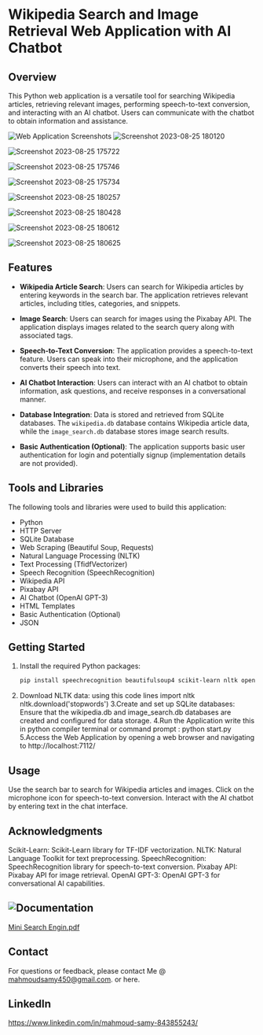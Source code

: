# Wikipedia Search and Image Retrieval Web Application with AI Chatbot

## Overview

This Python web application is a versatile tool for searching Wikipedia articles, retrieving relevant images, performing speech-to-text conversion, and interacting with an AI chatbot. Users can communicate with the chatbot to obtain information and assistance.

![Web Application Screenshots]()
![Screenshot 2023-08-25 180120](https://github.com/BlankName450/Mini-Search-Engine-Latest/assets/62857282/0f42c8d7-b9ac-41bf-9468-964236fdf747)

![Screenshot 2023-08-25 175722](https://github.com/BlankName450/Mini-Search-Engine-Latest/assets/62857282/6ce0a47c-6ee0-4dfc-8a9a-0157e9f5b61a)

![Screenshot 2023-08-25 175746](https://github.com/BlankName450/Mini-Search-Engine-Latest/assets/62857282/22b9aa10-18cf-461d-9135-219106f26e94)

![Screenshot 2023-08-25 175734](https://github.com/BlankName450/Mini-Search-Engine-Latest/assets/62857282/3c37a88d-5dac-4214-b1dc-46841b7def8a)

![Screenshot 2023-08-25 180257](https://github.com/BlankName450/Mini-Search-Engine-Latest/assets/62857282/95d7a6af-5de6-4f9c-aa7f-763b85236e32)

![Screenshot 2023-08-25 180428](https://github.com/BlankName450/Mini-Search-Engine-Latest/assets/62857282/c9ab08a1-551c-4425-a406-cb1620d22abb)

![Screenshot 2023-08-25 180612](https://github.com/BlankName450/Mini-Search-Engine-Latest/assets/62857282/74f4ad87-76ee-40a2-bf5e-160bd0121f44)

![Screenshot 2023-08-25 180625](https://github.com/BlankName450/Mini-Search-Engine-Latest/assets/62857282/e39b6f0d-011e-4034-9b77-5ad0ffaa9861)

## Features

- **Wikipedia Article Search**: Users can search for Wikipedia articles by entering keywords in the search bar. The application retrieves relevant articles, including titles, categories, and snippets.

- **Image Search**: Users can search for images using the Pixabay API. The application displays images related to the search query along with associated tags.

- **Speech-to-Text Conversion**: The application provides a speech-to-text feature. Users can speak into their microphone, and the application converts their speech into text.

- **AI Chatbot Interaction**: Users can interact with an AI chatbot to obtain information, ask questions, and receive responses in a conversational manner.

- **Database Integration**: Data is stored and retrieved from SQLite databases. The `wikipedia.db` database contains Wikipedia article data, while the `image_search.db` database stores image search results.

- **Basic Authentication (Optional)**: The application supports basic user authentication for login and potentially signup (implementation details are not provided).

## Tools and Libraries

The following tools and libraries were used to build this application:

- Python
- HTTP Server
- SQLite Database
- Web Scraping (Beautiful Soup, Requests)
- Natural Language Processing (NLTK)
- Text Processing (TfidfVectorizer)
- Speech Recognition (SpeechRecognition)
- Wikipedia API
- Pixabay API
- AI Chatbot (OpenAI GPT-3)
- HTML Templates
- Basic Authentication (Optional)
- JSON

## Getting Started

1. Install the required Python packages:

   ```bash
   pip install speechrecognition beautifulsoup4 scikit-learn nltk openai

2. Download NLTK data: using this code lines 
      import nltk
      nltk.download('stopwords')
3.Create and set up SQLite databases: Ensure that the wikipedia.db and image_search.db databases are created and configured for data storage.
4.Run the Application write this in python compiler terminal or command prompt :
                                                                                  python start.py
5.Access the Web Application by opening a web browser and navigating to http://localhost:7112/

## Usage
Use the search bar to search for Wikipedia articles and images.
Click on the microphone icon for speech-to-text conversion.
Interact with the AI chatbot by entering text in the chat interface.

## Acknowledgments
Scikit-Learn: Scikit-Learn library for TF-IDF vectorization.
NLTK: Natural Language Toolkit for text preprocessing.
SpeechRecognition: SpeechRecognition library for speech-to-text conversion.
Pixabay API: Pixabay API for image retrieval.
OpenAI GPT-3: OpenAI GPT-3 for conversational AI capabilities.

## ![Documentation]()
[Mini Search Engin.pdf](https://github.com/BlankName450/Mini-Search-Engine-Latest/files/12703054/Mini.Search.Engin.pdf)


## Contact
For questions or feedback, please contact Me @ mahmoudsamy450@gmail.com. or here. 

## LinkedIn
https://www.linkedin.com/in/mahmoud-samy-843855243/

                      
 
        
